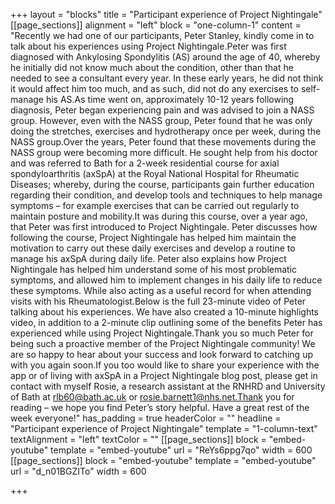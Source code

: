 +++
layout = "blocks"
title = "Participant experience of Project Nightingale"
[[page_sections]]
alignment = "left"
block = "one-column-1"
content = "Recently we had one of our participants, Peter Stanley, kindly come in to talk about his experiences using Project Nightingale.Peter was first diagnosed with Ankylosing Spondylitis (AS) around the age of 40, whereby he initially did not know much about the condition, other than that he needed to see a consultant every year. In these early years, he did not think it would affect him too much, and as such, did not do any exercises to self-manage his AS.As time went on, approximately 10-12 years following diagnosis, Peter began experiencing pain and was advised to join a NASS group. However, even with the NASS group, Peter found that he was only doing the stretches, exercises and hydrotherapy once per week, during the NASS group.Over the years, Peter found that these movements during the NASS group were becoming more difficult. He sought help from his doctor and was referred to Bath for a 2-week residential course for axial spondyloarthritis (axSpA) at the Royal National Hospital for Rheumatic Diseases; whereby, during the course, participants gain further education regarding their condition, and develop tools and techniques to help manage symptoms – for example exercises that can be carried out regularly to maintain posture and mobility.It was during this course, over a year ago, that Peter was first introduced to Project Nightingale. Peter discusses how following the course, Project Nightingale has helped him maintain the motivation to carry out these daily exercises and develop a routine to manage his axSpA during daily life. Peter also explains how Project Nightingale has helped him understand some of his most problematic symptoms, and allowed him to implement changes in his daily life to reduce these symptoms. While also acting as a useful record for when attending visits with his Rheumatologist.Below is the full 23-minute video of Peter talking about his experiences. We have also created a 10-minute highlights video, in addition to a 2-minute clip outlining some of the benefits Peter has experienced while using Project Nightingale.Thank you so much Peter for being such a proactive member of the Project Nightingale community! We are so happy to hear about your success and look forward to catching up with you again soon.If you too would like to share your experience with the app or of living with axSpA in a Project Nightingale blog post, please get in contact with myself Rosie, a research assistant at the RNHRD and University of Bath at rlb60@bath.ac.uk or rosie.barnett1@nhs.net.Thank you for reading – we hope you find Peter’s story helpful. Have a great rest of the week everyone!"
has_padding = true
headerColor = ""
headline = "Participant experience of Project Nightingale"
template = "1-column-text"
textAlignment = "left"
textColor = ""
[[page_sections]]
block = "embed-youtube"
template = "embed-youtube"
url = "ReYs6ppg7qo"
width = 600
[[page_sections]]
block = "embed-youtube"
template = "embed-youtube"
url = "d_n01BGZITo"
width = 600

+++
